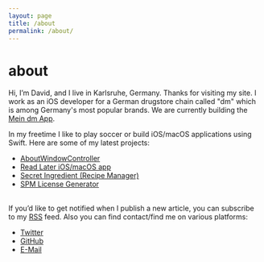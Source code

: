 ```yaml
---
layout: page
title: /about
permalink: /about/
---
```


# about
Hi, I’m David, and I live in Karlsruhe, Germany. Thanks for visiting my site.
I work as an iOS developer for a German drugstore chain called "dm" which is among Germany's most popular brands.
We are currently building the [Mein dm App](https://apps.apple.com/de/app/mein-dm-deutschland/id1186271926).

In my freetime I like to play soccer or build iOS/macOS applications using Swift.
Here are some of my latest projects:

* [AboutWindowController](https://github.com/dehlen/AboutWindowController)
* [Read Later iOS/macOS app](https://dehlen.github.io/readingtimeapp)
* [Secret Ingredient (Recipe Manager)](https://dehlen.github.io/secretingredientapp/)
* [SPM License Generator](https://github.com/dehlen/SPMLicenses)  

<br />If you’d like to get notified when I publish a new article, you can subscribe to my [RSS](https://dehlen.github.io/blog/feed.xml) feed.
Also you can find contact/find me on various platforms:

* [Twitter](https://twitter.com/da_eh)
* [GitHub](https://github.com/dehlen)
* [E-Mail](mailto:dehlen@me.com)

